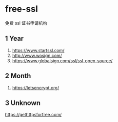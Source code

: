 free-ssl
========

免费 ssl 证书申请机构

1 Year
-----------
1. https://www.startssl.com/
2. http://www.wosign.com/
3. https://www.globalsign.com/ssl/ssl-open-source/

2 Month
-----------
1. https://letsencrypt.org/

3 Unknown
-----------
https://gethttpsforfree.com/
